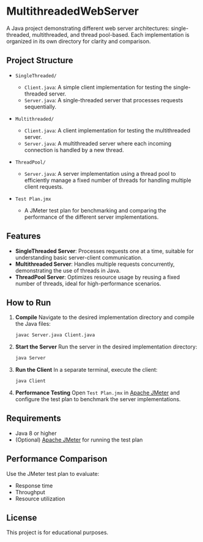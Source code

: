 # MultithreadedWebServer

A Java project demonstrating different web server architectures: single-threaded, multithreaded, and thread pool-based. Each implementation is organized in its own directory for clarity and comparison.

## Project Structure

* `SingleThreaded/`

  * `Client.java`: A simple client implementation for testing the single-threaded server.
  * `Server.java`: A single-threaded server that processes requests sequentially.

* `Multithreaded/`

  * `Client.java`: A client implementation for testing the multithreaded server.
  * `Server.java`: A multithreaded server where each incoming connection is handled by a new thread.

* `ThreadPool/`

  * `Server.java`: A server implementation using a thread pool to efficiently manage a fixed number of threads for handling multiple client requests.

* `Test Plan.jmx`

  * A JMeter test plan for benchmarking and comparing the performance of the different server implementations.

## Features

* **SingleThreaded Server**: Processes requests one at a time, suitable for understanding basic server-client communication.
* **Multithreaded Server**: Handles multiple requests concurrently, demonstrating the use of threads in Java.
* **ThreadPool Server**: Optimizes resource usage by reusing a fixed number of threads, ideal for high-performance scenarios.

## How to Run

1. **Compile**
   Navigate to the desired implementation directory and compile the Java files:

   ```bash
   javac Server.java Client.java
   ```

2. **Start the Server**
   Run the server in the desired implementation directory:

   ```bash
   java Server
   ```

3. **Run the Client**
   In a separate terminal, execute the client:

   ```bash
   java Client
   ```

4. **Performance Testing**
   Open `Test Plan.jmx` in [Apache JMeter](https://jmeter.apache.org/) and configure the test plan to benchmark the server implementations.

## Requirements

* Java 8 or higher
* (Optional) [Apache JMeter](https://jmeter.apache.org/) for running the test plan

## Performance Comparison

Use the JMeter test plan to evaluate:

* Response time
* Throughput
* Resource utilization

## License

This project is for educational purposes.

